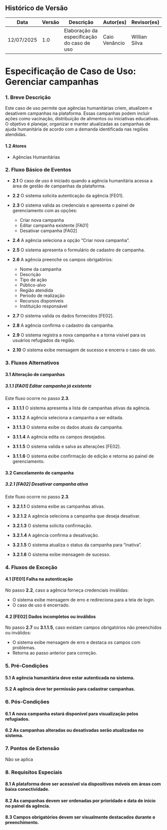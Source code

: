 ## Histórico de Versão
Data     | Versão | Descrição | Autor(es) | Revisor(es)
-------- | ------ | --------- | ----- | ---------
12/07/2025 | 1.0 | Elaboração da especificação do caso de uso | Caio Venâncio | Willian Silva |

# Especificação de Caso de Uso: Gerenciar campanhas

### 1. Breve Descrição
Este caso de uso permite que agências humanitárias criem, atualizem e desativem campanhas na plataforma. Essas campanhas podem incluir ações como vacinação, distribuição de alimentos ou iniciativas educativas. O objetivo é planejar, organizar e manter atualizadas as campanhas de ajuda humanitária de acordo com a demanda identificada nas regiões atendidas.

#### 1.2 Atores
- Agências Humanitárias

### 2. Fluxo Básico de Eventos

- **2.1** O caso de uso é iniciado quando a agência humanitária acessa a área de gestão de campanhas da plataforma.

- **2.2** O sistema solicita autenticação da agência [FE01].

- **2.3** O sistema valida as credenciais e apresenta o painel de gerenciamento com as opções:
    - Criar nova campanha
    - Editar campanha existente [FA01]
    - Desativar campanha [FA02]

- **2.4** A agência seleciona a opção “Criar nova campanha”.

- **2.5** O sistema apresenta o formulário de cadastro de campanha.

- **2.6** A agência preenche os campos obrigatórios:
    - Nome da campanha
    - Descrição
    - Tipo de ação
    - Público-alvo
    - Região atendida
    - Período de realização
    - Recursos disponíveis
    - Instituição responsável

- **2.7** O sistema valida os dados fornecidos [FE02].

- **2.8** A agência confirma o cadastro da campanha.

- **2.9** O sistema registra a nova campanha e a torna visível para os usuários refugiados da região.

- **2.10** O sistema exibe mensagem de sucesso e encerra o caso de uso.

### 3. Fluxos Alternativos

#### 3.1 Alteração de campanhas

##### 3.1.1 [FA01] Editar campanha já existente  
Este fluxo ocorre no passo **2.3**.

- **3.1.1.1** O sistema apresenta a lista de campanhas ativas da agência.

- **3.1.1.2** A agência seleciona a campanha a ser editada.

- **3.1.1.3** O sistema exibe os dados atuais da campanha.

- **3.1.1.4** A agência edita os campos desejados.

- **3.1.1.5** O sistema valida e salva as alterações [FE02].

- **3.1.1.6** O sistema exibe confirmação de edição e retorna ao painel de gerenciamento.

#### 3.2 Cancelamento de campanha

##### 3.2.1 [FA02] Desativar campanha ativa  
Este fluxo ocorre no passo **2.3**.

- **3.2.1.1** O sistema exibe as campanhas ativas.

- **3.2.1.2** A agência seleciona a campanha que deseja desativar.

- **3.2.1.3** O sistema solicita confirmação.

- **3.2.1.4** A agência confirma a desativação.

- **3.2.1.5** O sistema atualiza o status da campanha para “inativa”.

- **3.2.1.6** O sistema exibe mensagem de sucesso.

### 4. Fluxos de Exceção

#### 4.1 [FE01] Falha na autenticação  
No passo **2.2**, caso a agência forneça credenciais inválidas:

- O sistema exibe mensagem de erro e redireciona para a tela de login.  
- O caso de uso é encerrado.

#### 4.2 [FE02] Dados incompletos ou inválidos  
No passo **2.7** ou **3.1.1.5**, caso existam campos obrigatórios não preenchidos ou inválidos:

- O sistema exibe mensagem de erro e destaca os campos com problemas.  
- Retorna ao passo anterior para correção.

### 5. Pré-Condições

#### 5.1 A agência humanitária deve estar autenticada no sistema.  
#### 5.2 A agência deve ter permissão para cadastrar campanhas.

### 6. Pós-Condições

#### 6.1 A nova campanha estará disponível para visualização pelos refugiados.  
#### 6.2 As campanhas alteradas ou desativadas serão atualizadas no sistema.

### 7. Pontos de Extensão

Não se aplica

### 8. Requisitos Especiais

#### 8.1 A plataforma deve ser acessível via dispositivos móveis em áreas com baixa conectividade.  
#### 8.2 As campanhas devem ser ordenadas por prioridade e data de início no painel da agência.  
#### 8.3 Campos obrigatórios devem ser visualmente destacados durante o preenchimento.
